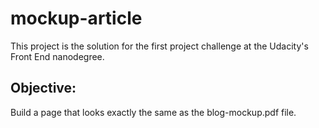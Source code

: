 # mockup-article

This project is the solution for the first project challenge at the Udacity's Front End nanodegree.

## Objective:

Build a page that looks exactly the same as the blog-mockup.pdf file.
